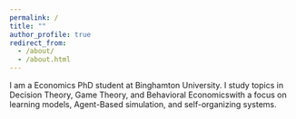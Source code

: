 ```yaml
---
permalink: /
title: ""
author_profile: true
redirect_from: 
  - /about/
  - /about.html
---
```


I am a Economics PhD student at Binghamton University. I study topics in Decision Theory, Game Theory,
and Behavioral Economicswith a focus on learning models, Agent-Based simulation, and self-organizing systems.